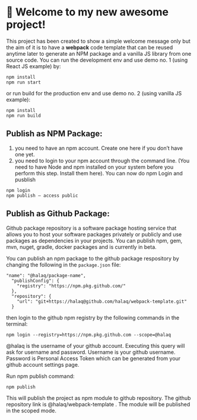 # 🚀 Welcome to my new awesome project!

This project has been created to show a simple welcome message only but the aim of it is to have a **webpack** code template that can be reused anytime later to generate an NPM package and a vanilla JS library from one source code. You can run the development env and use demo no. 1 (using React JS example) by:

```
npm install
npm run start
```

or run build for the production env and use demo no. 2 (using vanilla JS example):

```
npm install
npm run build
```

## Publish as NPM Package:

1. you need to have an npm account. Create one here if you don’t have one yet.
2. you need to login to your npm account through the command line. (You need to have Node and npm installed on your system before you perform this step. Install them here). You can now do npm Login and pusblish

```
npm login
npm publish — access public
```

## Publish as Github Package:

Github package repository is a software package hosting service that allows you to host your software packages privately or publicly and use packages as dependencies in your projects. You can publish npm, gem, mvn, nuget, gradle, docker packages and is currently in beta.

You can publish an npm package to the github package respository by changing the following in the `package.json` file:

```
"name": "@halaq/package-name",
  "publishConfig": {
    "registry": "https://npm.pkg.github.com/"
  },
  "repository": {
    "url": "git+https://halaq@github.com/halaq/webpack-template.git"
  }
```

then login to the github npm registry by the following commands in the terminal:

```
npm login --registry=https://npm.pkg.github.com --scope=@halaq
```

@halaq is the username of your github account. Executing this query will ask for username and password. Username is your github username. Password is Personal Access Token which can be generated from your github account settings page.

Run npm publish command:

```
npm publish
```

This will publish the project as npm module to github repository. The github repository link is @halaq/webpack-template . The module will be published in the scoped mode.
